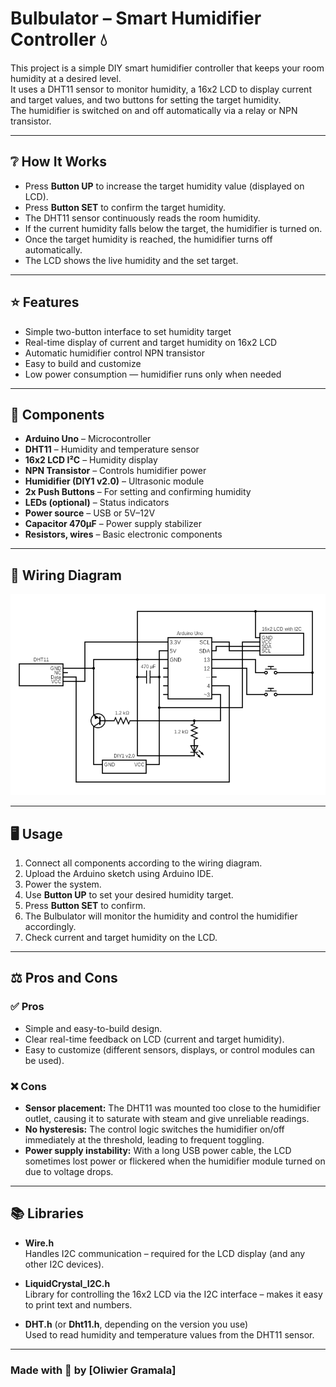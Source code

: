# Bulbulator – Smart Humidifier Controller 💧

This project is a simple DIY smart humidifier controller that keeps your room humidity at a desired level.  
It uses a DHT11 sensor to monitor humidity, a 16x2 LCD to display current and target values, and two buttons for setting the target humidity.  
The humidifier is switched on and off automatically via a relay or NPN transistor.

---

## ❔ How It Works

- Press **Button UP** to increase the target humidity value (displayed on LCD).  
- Press **Button SET** to confirm the target humidity.  
- The DHT11 sensor continuously reads the room humidity.  
- If the current humidity falls below the target, the humidifier is turned on.  
- Once the target humidity is reached, the humidifier turns off automatically.  
- The LCD shows the live humidity and the set target.  

---

## ⭐ Features

- Simple two-button interface to set humidity target  
- Real-time display of current and target humidity on 16x2 LCD  
- Automatic humidifier control NPN transistor  
- Easy to build and customize  
- Low power consumption — humidifier runs only when needed  

---

## 🧰 Components

- **Arduino Uno** – Microcontroller  
- **DHT11** – Humidity and temperature sensor  
- **16x2 LCD I²C** – Humidity display  
- **NPN Transistor** – Controls humidifier power  
- **Humidifier (DIY1 v2.0)** – Ultrasonic module  
- **2x Push Buttons** – For setting and confirming humidity  
- **LEDs (optional)** – Status indicators  
- **Power source** – USB or 5V–12V  
- **Capacitor 470μF** – Power supply stabilizer  
- **Resistors, wires** – Basic electronic components  

---

## 🔌 Wiring Diagram
<p align="center">
  <img src="CircuitDiagram.png" alt="Wiring Diagram" />
</p>

---

## 🖥️ Usage

1. Connect all components according to the wiring diagram.  
2. Upload the Arduino sketch using Arduino IDE.  
3. Power the system.  
4. Use **Button UP** to set your desired humidity target.  
5. Press **Button SET** to confirm.  
6. The Bulbulator will monitor the humidity and control the humidifier accordingly.  
7. Check current and target humidity on the LCD.  

---

## ⚖ Pros and Cons

### ✅ Pros
- Simple and easy-to-build design.  
- Clear real-time feedback on LCD (current and target humidity).  
- Easy to customize (different sensors, displays, or control modules can be used).  

### ❌ Cons
- **Sensor placement:** The DHT11 was mounted too close to the humidifier outlet, causing it to saturate with steam and give unreliable readings.  
- **No hysteresis:** The control logic switches the humidifier on/off immediately at the threshold, leading to frequent toggling.  
- **Power supply instability:** With a long USB power cable, the LCD sometimes lost power or flickered when the humidifier module turned on due to voltage drops.  

---

## 📚 Libraries

- **Wire.h**  
  Handles I2C communication – required for the LCD display (and any other I2C devices).  

- **LiquidCrystal_I2C.h**  
  Library for controlling the 16x2 LCD via the I2C interface – makes it easy to print text and numbers.  

- **DHT.h** (or **Dht11.h**, depending on the version you use)  
  Used to read humidity and temperature values from the DHT11 sensor.  

---

### Made with 💙 by [Oliwier Gramala]  
